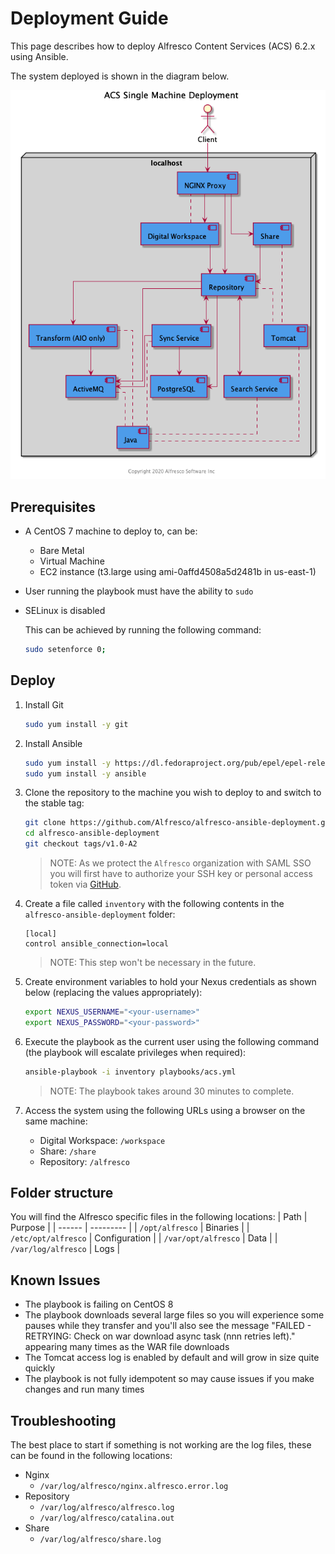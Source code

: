 # Deployment Guide

This page describes how to deploy Alfresco Content Services (ACS) 6.2.x using Ansible.

The system deployed is shown in the diagram below.

![Single Machine Deployment](./resources/acs-single-machine.png)

## Prerequisites

* A CentOS 7 machine to deploy to, can be:
  * Bare Metal
  * Virtual Machine
  * EC2 instance (t3.large using ami-0affd4508a5d2481b in us-east-1)
* User running the playbook must have the ability to `sudo`
* SELinux is disabled

  This can be achieved by running the following command:

  ```bash
  sudo setenforce 0;
  ```

## Deploy

1. Install Git

    ```bash
    sudo yum install -y git
    ```

2. Install Ansible

    ```bash
    sudo yum install -y https://dl.fedoraproject.org/pub/epel/epel-release-latest-7.noarch.rpm
    sudo yum install -y ansible
    ```

3. Clone the repository to the machine you wish to deploy to and switch to the stable tag:

    ```bash
    git clone https://github.com/Alfresco/alfresco-ansible-deployment.git
    cd alfresco-ansible-deployment
    git checkout tags/v1.0-A2
    ```

    > NOTE: As we protect the `Alfresco` organization with SAML SSO you will first have to authorize your SSH key or personal access token via [GitHub](https://github.com).

4. Create a file called `inventory` with the following contents in the `alfresco-ansible-deployment` folder:

    ```text
    [local]
    control ansible_connection=local
    ```

    > NOTE: This step won't be necessary in the future.

5. Create environment variables to hold your Nexus credentials as shown below (replacing the values appropriately):

    ```bash
    export NEXUS_USERNAME="<your-username>"
    export NEXUS_PASSWORD="<your-password>"
    ```

6. Execute the playbook as the current user using the following command (the playbook will escalate privileges when required):

    ```bash
    ansible-playbook -i inventory playbooks/acs.yml
    ```

    > NOTE: The playbook takes around 30 minutes to complete.

7. Access the system using the following URLs using a browser on the same machine:

    * Digital Workspace: ```/workspace```
    * Share: ```/share```
    * Repository: ```/alfresco```

## Folder structure

You will find the Alfresco specific files in the following locations:
| Path   | Purpose   |
| ------ | --------- |
| ```/opt/alfresco```     | Binaries |
| ```/etc/opt/alfresco``` | Configuration |
| ```/var/opt/alfresco``` | Data |
| ```/var/log/alfresco``` | Logs |

## Known Issues

* The playbook is failing on CentOS 8
* The playbook downloads several large files so you will experience some pauses while they transfer and you'll also see the message "FAILED - RETRYING: Check on war download async task (nnn retries left)." appearing many times as the WAR file downloads
* The Tomcat access log is enabled by default and will grow in size quite quickly
* The playbook is not fully idempotent so may cause issues if you make changes and run many times

## Troubleshooting

The best place to start if something is not working are the log files, these can be found in the following locations:

* Nginx
  * `/var/log/alfresco/nginx.alfresco.error.log`
* Repository
  * `/var/log/alfresco/alfresco.log`
  * `/var/log/alfresco/catalina.out`
* Share
  * `/var/log/alfresco/share.log`
